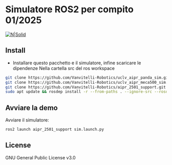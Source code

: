 # Simulatore ROS2 per compito 01/2025

[![N|Solid](https://www.unicampania.it/doc/img/logo_vanvitelli.jpg)](https://www.ingegneria.unicampania.it/roboticslab)

## Install

- Installare questo pacchetto e il simulatore, infine scaricare le dipendenze
Nella cartella src del ros workspace
```bash
git clone https://github.com/Vanvitelli-Robotics/uclv_aipr_panda_sim.git #Simulatore PANDA
git clone https://github.com/Vanvitelli-Robotics/uclv_aipr_meca500_sim.git #Simulatore MECA
git clone https://github.com/Vanvitelli-Robotics/aipr_2501_support.git
sudo apt update && rosdep install -r --from-paths . --ignore-src --rosdistro $ROS_DISTRO -y
```

## Avviare la demo

Avviare il simulatore:
```bash
ros2 launch aipr_2501_support sim.launch.py
```

## License

GNU General Public License v3.0